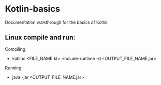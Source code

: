 # Kotlin-basics
Documentation walkthrough for the basics of Kotlin

## Linux compile and run:
Compiling:
* kotlinc <FILE_NAME.kt> -include-runtime -d <OUTPUT_FILE_NAME.jar>

Running:
* java -jar <OUTPUT_FILE_NAME.jar>

